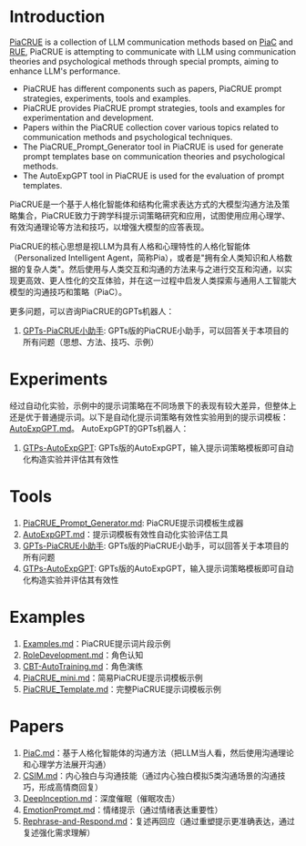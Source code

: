 # Introduction
[PiaCRUE](PiaCRUE.md)  is a collection of LLM communication methods based on [PiaC](Papers/PiaC.md) and [RUE](Examples/PiaCRUE_mini.md), PiaCRUE is attempting to communicate with LLM using communication theories and psychological methods through special prompts, aiming to enhance LLM's performance. 
- PiaCRUE has different components such as papers, PiaCRUE prompt strategies, experiments, tools and examples. 
- PiaCRUE provides PiaCRUE prompt strategies, tools and examples for experimentation and development. 
- Papers within the PiaCRUE collection cover various topics related to communication methods and psychological techniques.
- The PiaCRUE_Prompt_Generator tool in PiaCRUE is used for generate prompt templates base on communication theories and psychological methods.
- The AutoExpGPT tool in PiaCRUE is used for the evaluation of prompt templates.  

PiaCRUE是一个基于人格化智能体和结构化需求表达方式的大模型沟通方法及策略集合，PiaCRUE致力于跨学科提示词策略研究和应用，试图使用应用心理学、有效沟通理论等方法和技巧，以增强大模型的应答表现。  

PiaCRUE的核心思想是视LLM为具有人格和心理特性的人格化智能体（Personalized Intelligent Agent，简称Pia），或者是"拥有全人类知识和人格数据的复杂人类"。然后使用与人类交互和沟通的方法来与之进行交互和沟通，以实现更高效、更人性化的交互体验，并在这一过程中启发人类探索与通用人工智能大模型的沟通技巧和策略（PiaC）。

更多问题，可以咨询PiaCRUE的GPTs机器人：
1. [GPTs-PiaCRUE小助手](https://chat.openai.com/g/g-mGgqa0Aft-piacrue): GPTs版的PiaCRUE小助手，可以回答关于本项目的所有问题（思想、方法、技巧、示例）

# Experiments

经过自动化实验，示例中的提示词策略在不同场景下的表现有较大差异，但整体上还是优于普通提示词。以下是自动化提示词策略有效性实验用到的提示词模板：[AutoExpGPT.md](Tools/AutoExpGPT.md)。
AutoExpGPT的GPTs机器人：
1. [GTPs-AutoExpGPT](https://chat.openai.com/g/g-9pFb5GFXw-autoexpgpt): GPTs版的AutoExpGPT，输入提示词策略模板即可自动化构造实验并评估其有效性

# Tools
1. [PiaCRUE_Prompt_Generator.md](Tools/PiaCRUE_Prompt_Generator.md): PiaCRUE提示词模板生成器
2. [AutoExpGPT.md](Tools/AutoExpGPT.md)：提示词模板有效性自动化实验评估工具
3. [GPTs-PiaCRUE小助手](https://chat.openai.com/g/g-mGgqa0Aft-piacrue): GPTs版的PiaCRUE小助手，可以回答关于本项目的所有问题
4. [GTPs-AutoExpGPT](https://chat.openai.com/g/g-9pFb5GFXw-autoexpgpt): GPTs版的AutoExpGPT，输入提示词策略模板即可自动化构造实验并评估其有效性

# Examples

1. [Examples.md](Examples.md)：PiaCRUE提示词片段示例
2. [RoleDevelopment.md](Examples/RoleDevelopment.md)：角色认知
3. [CBT-AutoTraining.md](Examples/CBT-AutoTraining.md)：角色演练
4. [PiaCRUE_mini.md](Examples/PiaCRUE_mini.md)：简易PiaCRUE提示词模板示例
5. [PiaCRUE_Template.md](Examples/PiaCRUE_Template.md)：完整PiaCRUE提示词模板示例

# Papers

1. [PiaC.md](Papers/PiaC.md)：基于人格化智能体的沟通方法（把LLM当人看，然后使用沟通理论和心理学方法展开沟通）
2. [CSIM.md](Papers/CSIM.md)：内心独白与沟通技能（通过内心独白模拟5类沟通场景的沟通技巧，形成高情商回复）
3. [DeepInception.md](Papers/DeepInception.md)：深度催眠（催眠攻击）
4. [EmotionPrompt.md](Papers/EmotionPrompt.md)：情绪提示（通过情绪表达重要性）
5. [Rephrase-and-Respond.md](Papers/Rephrase-and-Respond.md)：复述再回应（通过重塑提示更准确表达，通过复述强化需求理解）
